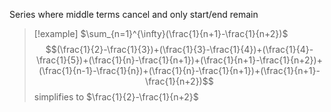 Series where middle terms cancel and only start/end remain

> [!example] $\sum_{n=1}^{\infty}(\frac{1}{n+1}-\frac{1}{n+2})$
> $$(\frac{1}{2}-\frac{1}{3})+(\frac{1}{3}-\frac{1}{4})+(\frac{1}{4}-\frac{1}{5})+(\frac{1}{n}-\frac{1}{n+1})+(\frac{1}{n+1}-\frac{1}{n+2})+(\frac{1}{n-1}-\frac{1}{n})+(\frac{1}{n}-\frac{1}{n+1})+(\frac{1}{n+1}-\frac{1}{n+2})$$
> simplifies to $\frac{1}{2}-\frac{1}{n+2}$
